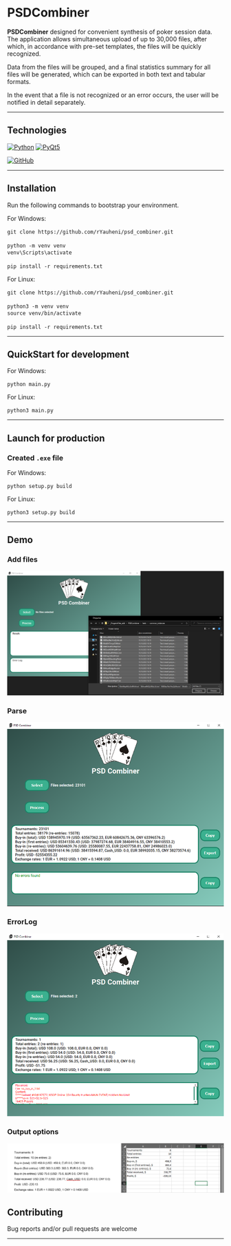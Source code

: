 # PSDCombiner

**PSDCombiner** designed for convenient synthesis of poker session data. The application allows simultaneous upload 
of up to 30,000 files, after which, in accordance with pre-set templates, the files will be quickly recognized.

Data from the files will be grouped, and a final statistics summary for all files will be generated, which 
can be exported in both text and tabular formats. 

In the event that a file is not recognized or an error occurs, the user will be notified in detail separately.

[//]: # (Это приложение разработано для удобного синтеза данных покерных сессий.)

[//]: # (В приложение можно единовременно загрузить до 30 000 файлов, после чего в соответвии с заранее предустановленными шаблонами файлы быстро будут распознаны.)

[//]: # (Данные из файлов будут сгруппированы и будет подведена итоговая статиска по всем файлом, которую можно будет вывести как в текстовом формате, так и в формате, пригодном для добавления в таблицу.)

[//]: # (В случае, если файл не будет разпознан или возникнет иная ошибка, об этом пользователю будет подробно сообщено отдельно.)
___

## Technologies

[![Python](https://img.shields.io/badge/Python-3.10-%23FFD040?logo=python&logoColor=white&labelColor=%23376E9D)](https://www.python.org/downloads/release/python-31012/)
[![PyQt5](https://img.shields.io/badge/PyQt5-5.15-%2343B02A?logo=python&logoColor=white&labelColor=%505050)](https://doc.qt.io/qt.html#qt5)

[![GitHub](https://img.shields.io/badge/GitHub-%23000000?logoColor=white&labelColor=%23293133&logo=github)](https://github.com/)

___

## Installation

Run the following commands to bootstrap your environment.

For Windows:

```commandline
git clone https://github.com/rYauheni/psd_combiner.git

python -m venv venv
venv\Scripts\activate

pip install -r requirements.txt
```

For Linux:

```commandline
git clone https://github.com/rYauheni/psd_combiner.git

python3 -m venv venv
source venv/bin/activate

pip install -r requirements.txt
```

___

## QuickStart for development

For Windows:

   ```commandline
   python main.py
   ```

For Linux:

   ```commandline
   python3 main.py
   ```
___

## Launch for production

### Created `.exe` file

For Windows:

   ```commandline
   python setup.py build
   ```

For Linux:

   ```commandline
   python3 setup.py build
   ```

 ___

## Demo

### Add files
![addfiles](demo/PSDC_add_files.png)

### Parse
![parse](demo/PSDC_result.png)

### ErrorLog
![errorlog](demo/PSDC_error_log.png)

### Output options
![output](demo/PSDC_output.png)


## Contributing

Bug reports and/or pull requests are welcome
___

